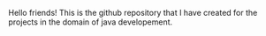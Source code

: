 Hello friends! This is the github repository that I have created for the projects in the domain of java developement.

